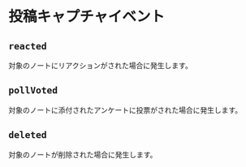 # 投稿キャプチャイベント

## `reacted`
<MkSchemaViewer :schema="{
	type: 'object',
	properties: {
		reaction: {
			type: 'string',
			description: 'リアクションの種類',
		},
		userId: {
			type: 'string',
			description: 'リアクションを行ったユーザーのID',
		},
	}
}"/>

対象のノートにリアクションがされた場合に発生します。

## `pollVoted`
<MkSchemaViewer :schema="{
	type: 'object',
	properties: {
		choice: {
			type: 'number',
			description: '選択肢ID',
		},
		userId: {
			type: 'string',
			description: '投票を行ったユーザーのID',
		},
	}
}"/>

対象のノートに添付されたアンケートに投票がされた場合に発生します。

## `deleted`
<MkSchemaViewer :schema="{
	type: 'object',
	properties: {
		deletedAt: {
			type: 'string',
			description: '削除日時',
		},
	}
}"/>

対象のノートが削除された場合に発生します。
